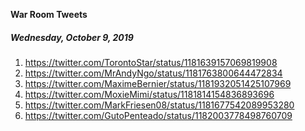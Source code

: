 **War Room Tweets**

##### Wednesday, October 9, 2019
1) https://twitter.com/TorontoStar/status/1181639157069819908
2) https://twitter.com/MrAndyNgo/status/1181763800644472834
3) https://twitter.com/MaximeBernier/status/1181932051425107969
4) https://twitter.com/MoxieMimi/status/1181814154836893696
5) https://twitter.com/MarkFriesen08/status/1181677542089953280
6) https://twitter.com/GutoPenteado/status/1182003778498760709


